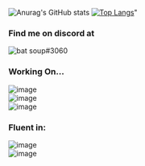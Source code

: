 ![Anurag's GitHub stats](https://github-readme-stats.vercel.app/api?username=batsoup804&show_icons=true&title_color=#008F38&text_color=#288D50&icon_color=#FF7C00&bg_color=#045438)
[![Top Langs](https://github-readme-stats.vercel.app/api/top-langs/?username=batsoup804&theme=gruvbox)](https://github.com/anuraghazra/github-readme-stats)"
### Find me on discord at
<p>
  <img src="https://discord.c99.nl/widget/theme-1/756562171193852075.png" alt="bat soup#3060" />
</p>

### Working On...

![image](https://user-images.githubusercontent.com/83473782/137993086-f9571075-60d8-4f02-b385-f759003e8269.png)
<br>
![image](https://user-images.githubusercontent.com/83473782/137994088-6871e0bf-e8fa-458d-b8ba-c25f5953abce.png)
<br>
![image](https://user-images.githubusercontent.com/83473782/137994456-4c6959d2-66dc-48fd-a07f-8dd5b72ff0ec.png)


### Fluent in:

![image](https://user-images.githubusercontent.com/83473782/137993628-10663920-d1d4-4f1a-a4ac-ba577e4720d1.png)
<br>
![image](https://user-images.githubusercontent.com/83473782/137993483-a70b3c42-ed76-4423-a8f2-ac744bef7805.png)
